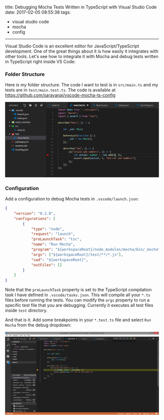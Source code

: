 title: Debugging Mocha Tests Written in TypeScript with Visual Studio Code
date: 2017-02-05 08:55:38
tags:
- visual studio code
- mocha
- config
---

Visual Studio Code is an excellent editor for JavaScript/TypeScript development. One of the great things about it is how easily it integrates with other tools. Let's see how to integrate it with Mocha and debug tests written in TypeScript right inside VS Code:

### Folder Structure

Here is my folder structure. The code I want to test is in `src/main.ts` and my tests are in `test/main.test.ts`. The code is available at https://github.com/saravanaj/vscode-mocha-ts-config

![Folder structure](/images/mocha-folder-structure.png)

### Configuration

Add a configuration to debug Mocha tests in `.vscode/launch.json`:

```json
{
    "version": "0.2.0",
    "configurations": [
        {
            "type": "node",
            "request": "launch",
            "preLaunchTask": "tsc",
            "name": "Run Mocha",
            "program": "${workspaceRoot}/node_modules/mocha/bin/_mocha",
            "args": ["${workspaceRoot}/test/**/*.js"],
            "cwd": "${workspaceRoot}",
            "outFiles": []
        }
    ]
}
```

Note that the `preLaunchTask` property is set to the TypeScript compilation task I have defined in `.vscode/tasks.json`. This will compile all your `*.ts` files before running the tests. You can modify the `args` property to run a specific test file that you are debugging. Currently it executes all test files inside `test` directory.

And that is it. Add some breakpoints in your `*.test.ts` file and select `Run Mocha` from the debug dropdown:

![Debugger](/images/mocha-debugger.png)

